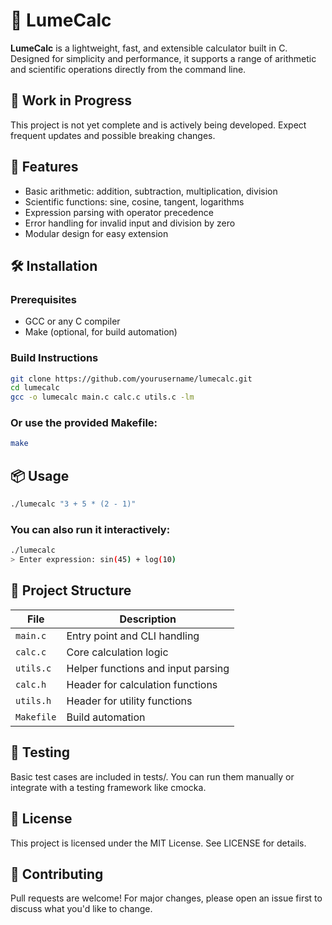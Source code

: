 
# 🌟 LumeCalc

**LumeCalc** is a lightweight, fast, and extensible calculator built in C. Designed for simplicity and performance, it supports a range of arithmetic and scientific operations directly from the command line.
## 🚧 Work in Progress

This project is not yet complete and is actively being developed. Expect frequent updates and possible breaking changes.

## 🚀 Features

- Basic arithmetic: addition, subtraction, multiplication, division
- Scientific functions: sine, cosine, tangent, logarithms
- Expression parsing with operator precedence
- Error handling for invalid input and division by zero
- Modular design for easy extension

## 🛠️ Installation

### Prerequisites

- GCC or any C compiler
- Make (optional, for build automation)

### Build Instructions

```bash
git clone https://github.com/yourusername/lumecalc.git
cd lumecalc
gcc -o lumecalc main.c calc.c utils.c -lm
```
### Or use the provided Makefile:
```bash
make
```
## 📦 Usage
```bash
./lumecalc "3 + 5 * (2 - 1)"
```
### You can also run it interactively:
```bash
./lumecalc
> Enter expression: sin(45) + log(10)
```

## 📁 Project Structure

| File         | Description                          |
|--------------|--------------------------------------|
| `main.c`     | Entry point and CLI handling         |
| `calc.c`     | Core calculation logic               |
| `utils.c`    | Helper functions and input parsing   |
| `calc.h`     | Header for calculation functions     |
| `utils.h`    | Header for utility functions         |
| `Makefile`   | Build automation                     |




## 🧪 Testing
Basic test cases are included in tests/. You can run them manually or integrate with a testing framework like cmocka.

## 📖 License
This project is licensed under the MIT License. See LICENSE for details.

## 🙌 Contributing
Pull requests are welcome! For major changes, please open an issue first to discuss what you'd like to change.




